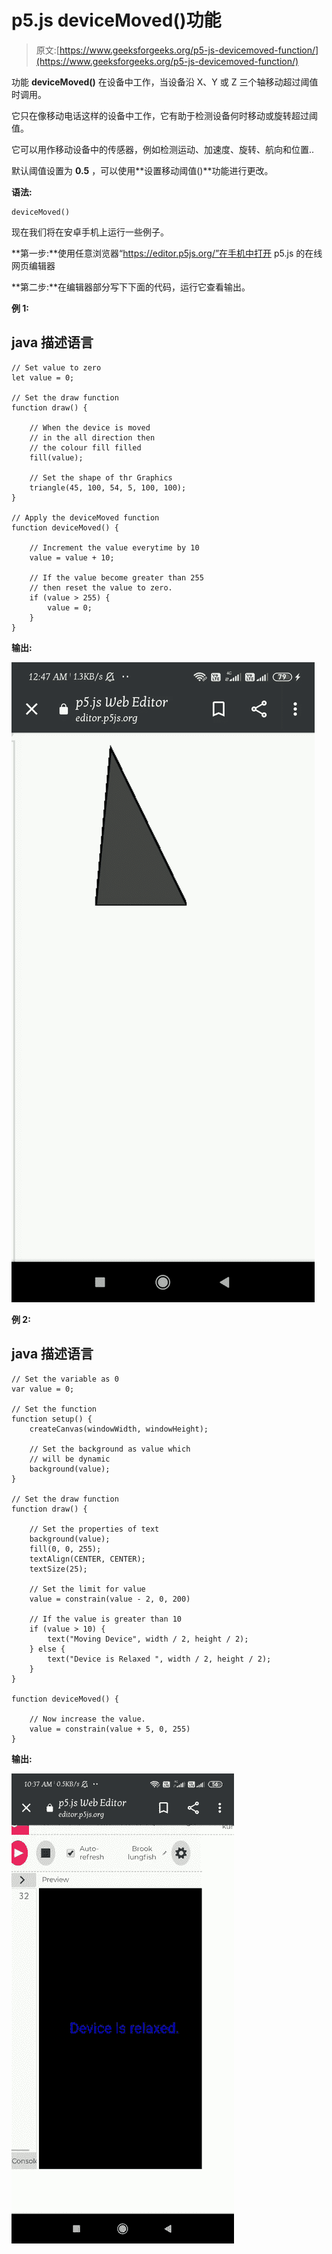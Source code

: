 # p5.js deviceMoved()功能

> 原文:[https://www.geeksforgeeks.org/p5-js-devicemoved-function/](https://www.geeksforgeeks.org/p5-js-devicemoved-function/)

功能 **deviceMoved()** 在设备中工作，当设备沿 X、Y 或 Z 三个轴移动超过阈值时调用。

它只在像移动电话这样的设备中工作，它有助于检测设备何时移动或旋转超过阈值。

它可以用作移动设备中的传感器，例如检测运动、加速度、旋转、航向和位置..

默认阈值设置为 **0.5** ，可以使用**设置移动阈值()**功能进行更改。

**语法:**

```
deviceMoved()
```

现在我们将在安卓手机上运行一些例子。

**第一步:**使用任意浏览器“https://editor.p5js.org/”在手机中打开 p5.js 的在线网页编辑器

**第二步:**在编辑器部分写下下面的代码，运行它查看输出。

**例 1:**

## java 描述语言

```
// Set value to zero
let value = 0;

// Set the draw function
function draw() {

    // When the device is moved
    // in the all direction then
    // the colour fill filled
    fill(value);

    // Set the shape of thr Graphics
    triangle(45, 100, 54, 5, 100, 100);
}

// Apply the deviceMoved function
function deviceMoved() {

    // Increment the value everytime by 10
    value = value + 10;

    // If the value become greater than 255
    // then reset the value to zero.
    if (value > 255) {
        value = 0;
    }
}
```

**输出:**

![](img/e75323ccfec188dc7eb2733648b1a5d5.png)

**例 2:**

## java 描述语言

```
// Set the variable as 0
var value = 0;

// Set the function
function setup() {
    createCanvas(windowWidth, windowHeight);

    // Set the background as value which
    // will be dynamic
    background(value);
}

// Set the draw function
function draw() {

    // Set the properties of text
    background(value);
    fill(0, 0, 255);
    textAlign(CENTER, CENTER);
    textSize(25);

    // Set the limit for value
    value = constrain(value - 2, 0, 200)

    // If the value is greater than 10
    if (value > 10) {
        text("Moving Device", width / 2, height / 2);
    } else {
        text("Device is Relaxed ", width / 2, height / 2);
    }
}

function deviceMoved() {

    // Now increase the value.
    value = constrain(value + 5, 0, 255)
}
```

**输出:**

![](img/0599222ad775e5b2112b805216748235.png)